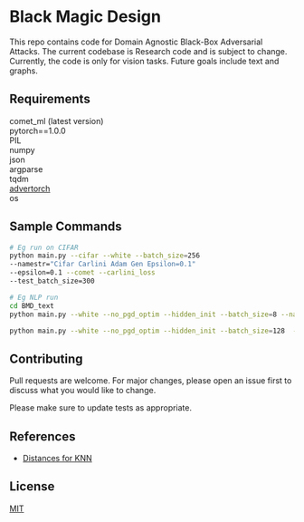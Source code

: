 # Black Magic Design

This repo contains code for Domain Agnostic Black-Box Adversarial Attacks. The current codebase is Research code and is subject to change. Currently, the code is only for vision tasks. Future goals include text and graphs.

## Requirements

comet_ml (latest version) \
pytorch==1.0.0 \
PIL \
numpy \
json \
argparse \
tqdm \
[advertorch](https://github.com/BorealisAI/advertorch) \
os

## Sample Commands
```bash
# Eg run on CIFAR
python main.py --cifar --white --batch_size=256
--namestr="Cifar Carlini Adam Gen Epsilon=0.1"
--epsilon=0.1 --comet --carlini_loss
--test_batch_size=300

# Eg NLP run
cd BMD_text
python main.py --white --no_pgd_optim --hidden_init --batch_size=8 --namestr="BMD Text" --LAMBDA=10

python main.py --white --no_pgd_optim --hidden_init --batch_size=128  --namestr="carlini_Text" --LAMBDA=0.01 --carlini_loss --comet
```


## Contributing
Pull requests are welcome. For major changes, please open an issue first to discuss what you would like to change.

Please make sure to update tests as appropriate.

## References
- [Distances for KNN](https://arxiv.org/pdf/1708.04321.pdf)

## License
[MIT](https://choosealicense.com/licenses/mit/)

